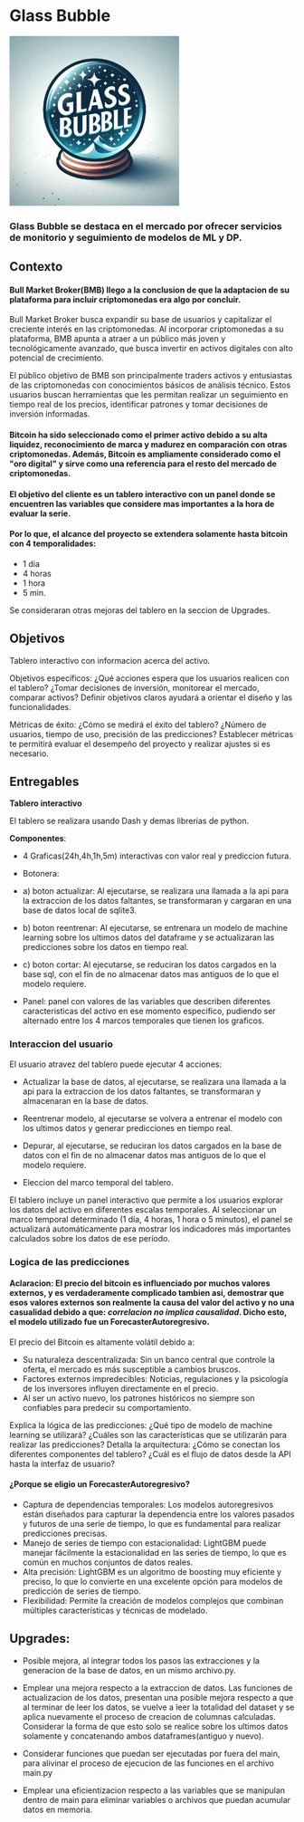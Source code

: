 # Glass Bubble

<img src="images/bola_cristal.jfif" width="300" height="300">

### Glass Bubble se destaca en el mercado por ofrecer servicios de monitorio y seguimiento de modelos de ML y DP.

## Contexto
#### Bull Market Broker(BMB) llego a la conclusion de que la adaptacion de su plataforma para incluir criptomonedas era algo por concluir.

Bull Market Broker busca expandir su base de usuarios y capitalizar el creciente interés en las criptomonedas. Al incorporar criptomonedas a su plataforma, BMB apunta a atraer a un público más joven y tecnológicamente avanzado, que busca invertir en activos digitales con alto potencial de crecimiento.

El público objetivo de BMB son principalmente traders activos y entusiastas de las criptomonedas con conocimientos básicos de análisis técnico. Estos usuarios buscan herramientas que les permitan realizar un seguimiento en tiempo real de los precios, identificar patrones y tomar decisiones de inversión informadas.

#### Bitcoin ha sido seleccionado como el primer activo debido a su alta liquidez, reconocimiento de marca y madurez en comparación con otras criptomonedas. Además, Bitcoin es ampliamente considerado como el "oro digital" y sirve como una referencia para el resto del mercado de criptomonedas.

#### El objetivo del cliente es un tablero interactivo con un panel donde se encuentren las variables que considere mas importantes a la hora de evaluar la serie.
#### Por lo que, el alcance del proyecto se extendera solamente hasta bitcoin con 4 temporalidades:

- 1 dia 
- 4 horas
- 1 hora
- 5 min.

Se consideraran otras mejoras del tablero en la seccion de Upgrades.

## Objetivos

Tablero interactivo con informacion acerca del activo.

Objetivos específicos: ¿Qué acciones espera que los usuarios realicen con el tablero? ¿Tomar decisiones de inversión, monitorear el mercado, comparar activos? Definir objetivos claros ayudará a orientar el diseño y las funcionalidades.

Métricas de éxito: ¿Cómo se medirá el éxito del tablero? ¿Número de usuarios, tiempo de uso, precisión de las predicciones? Establecer métricas te permitirá evaluar el desempeño del proyecto y realizar ajustes si es necesario.


## Entregables

**Tablero interactivo**

El tablero se realizara usando Dash y demas librerias de python.

**Componentes**:
- 4 Graficas(24h,4h,1h,5m) interactivas con valor real y prediccion futura.
- Botonera:

- a) boton actualizar: Al ejecutarse, se realizara una llamada a la api para la extraccion
de los datos faltantes, se transformaran y cargaran en una base de datos local de sqlite3.
- b) boton reentrenar: Al ejecutarse, se entrenara un modelo de machine learning sobre
los ultimos datos del dataframe y se actualizaran las predicciones sobre los datos
en tiempo real.
- c) boton cortar: Al ejecutarse, se reduciran los datos cargados en la base sql, con el fin
de no almacenar datos mas antiguos de lo que el modelo requiere.

- Panel: panel con valores de las variables que describen diferentes caracteristicas del activo en ese momento especifico, pudiendo ser alternado entre los 4 marcos temporales que tienen los graficos.

### Interaccion del usuario

El usuario atravez del tablero puede ejecutar 4 acciones:

- Actualizar la base de datos, al ejecutarse, se realizara una llamada a la api para la extraccion de los datos faltantes, se transformaran y almacenaran en la base de datos.

- Reentrenar modelo, al ejecutarse se volvera a entrenar el modelo con los ultimos datos y generar predicciones en tiempo real.

- Depurar, al ejecutarse, se reduciran los datos cargados en la base de datos con el fin de no almacenar datos mas antiguos de lo que el modelo requiere.

- Eleccion del marco temporal del tablero.

El tablero incluye un panel interactivo que permite a los usuarios explorar los datos del activo en diferentes escalas temporales. Al seleccionar un marco temporal determinado (1 día, 4 horas, 1 hora o 5 minutos), el panel se actualizará automáticamente para mostrar los indicadores más importantes calculados sobre los datos de ese período.

### Logica de las predicciones

#### Aclaracion: El precio del bitcoin es influenciado por muchos valores externos, y es verdaderamente complicado tambien asi, demostrar que esos valores externos son realmente la causa del valor del activo y no una casualidad debido a que: *correlacion no implica causalidad*. Dicho esto, el modelo utilizado fue un ForecasterAutoregresivo.

El precio del Bitcoin es altamente volátil debido a:
- Su naturaleza descentralizada: Sin un banco central que controle la oferta, el mercado es más susceptible a cambios bruscos.
- Factores externos impredecibles: Noticias, regulaciones y la psicología de los inversores influyen directamente en el precio.
- Al ser un activo nuevo, los patrones históricos no siempre son confiables para predecir su comportamiento.

Explica la lógica de las predicciones: ¿Qué tipo de modelo de machine learning se utilizará? ¿Cuáles son las características que se utilizarán para realizar las predicciones?
Detalla la arquitectura: ¿Cómo se conectan los diferentes componentes del tablero? ¿Cuál es el flujo de datos desde la API hasta la interfaz de usuario?

#### ¿Porque se eligio un ForecasterAutoregresivo?

- Captura de dependencias temporales: Los modelos autoregresivos están diseñados para capturar la dependencia entre los valores pasados y futuros de una serie de tiempo, lo que es fundamental para realizar predicciones precisas.
- Manejo de series de tiempo con estacionalidad: LightGBM puede manejar fácilmente la estacionalidad en las series de tiempo, lo que es común en muchos conjuntos de datos reales.
- Alta precisión: LightGBM es un algoritmo de boosting muy eficiente y preciso, lo que lo convierte en una excelente opción para modelos de predicción de series de tiempo.
- Flexibilidad: Permite la creación de modelos complejos que combinan múltiples características y técnicas de modelado.

## Upgrades:

- Posible mejora, al integrar todos los pasos las extracciones y la generacion de la base de datos, en un mismo archivo.py.

- Emplear una mejora respecto a la extraccion de datos.
Las funciones de actualizacion de los datos, presentan una posible mejora respecto a que al terminar de leer los datos, se vuelve a leer la totalidad del dataset y se aplica nuevamente el proceso de creacion de columnas calculadas. Considerar la forma de que esto solo se realice sobre los ultimos datos solamente y concatenando ambos dataframes(antiguo y nuevo).

- Considerar funciones que puedan ser ejecutadas por fuera del main, para alivinar el proceso de ejecucion de las funciones en el archivo main.py

- Emplear una eficientizacion respecto a las variables que se manipulan dentro de main para eliminar variables o archivos que puedan acumular datos en memoria.


